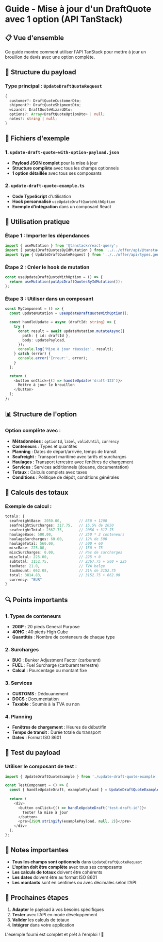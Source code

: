 # Guide - Mise à jour d'un DraftQuote avec 1 option (API TanStack)

## 📋 **Vue d'ensemble**

Ce guide montre comment utiliser l'API TanStack pour mettre à jour un brouillon de devis avec une option complète.

## 🎯 **Structure du payload**

### **Type principal : `UpdateDraftQuoteRequest`**
```typescript
{
  customer?: DraftQuoteCustomerDto;
  shipment?: DraftQuoteShipmentDto;
  wizard?: DraftQuoteWizardDto;
  options?: Array<DraftQuoteOptionDto> | null;
  notes?: string | null;
}
```

## 📁 **Fichiers d'exemple**

### **1. `update-draft-quote-with-option-payload.json`**
- **Payload JSON complet** pour la mise à jour
- **Structure complète** avec tous les champs optionnels
- **1 option détaillée** avec tous ses composants

### **2. `update-draft-quote-example.ts`**
- **Code TypeScript** d'utilisation
- **Hook personnalisé** `useUpdateDraftQuoteWithOption`
- **Exemple d'intégration** dans un composant React

## 🔧 **Utilisation pratique**

### **Étape 1 : Importer les dépendances**
```typescript
import { useMutation } from '@tanstack/react-query';
import { putApiDraftQuotesByIdMutation } from '../../offer/api/@tanstack/react-query.gen';
import type { UpdateDraftQuoteRequest } from '../../offer/api/types.gen';
```

### **Étape 2 : Créer le hook de mutation**
```typescript
const useUpdateDraftQuoteWithOption = () => {
  return useMutation(putApiDraftQuotesByIdMutation());
};
```

### **Étape 3 : Utiliser dans un composant**
```typescript
const MyComponent = () => {
  const updateMutation = useUpdateDraftQuoteWithOption();

  const handleUpdate = async (draftId: string) => {
    try {
      const result = await updateMutation.mutateAsync({
        path: { id: draftId },
        body: updatePayload,
      });
      console.log('Mise à jour réussie:', result);
    } catch (error) {
      console.error('Erreur:', error);
    }
  };

  return (
    <button onClick={() => handleUpdate('draft-123')}>
      Mettre à jour le brouillon
    </button>
  );
};
```

## 📊 **Structure de l'option**

### **Option complète avec :**
- **Métadonnées** : `optionId`, `label`, `validUntil`, `currency`
- **Conteneurs** : Types et quantités
- **Planning** : Dates de départ/arrivée, temps de transit
- **Seafreight** : Transport maritime avec tarifs et surcharges
- **Haulages** : Transport terrestre avec fenêtres de chargement
- **Services** : Services additionnels (douane, documentation)
- **Totaux** : Calculs complets avec taxes
- **Conditions** : Politique de dépôt, conditions générales

## 🧮 **Calculs des totaux**

### **Exemple de calcul :**
```typescript
totals: {
  seafreightBase: 2050.00,        // 850 + 1200
  seafreightSurcharges: 317.75,   // 15.5% de 2050
  seafreightTotal: 2367.75,       // 2050 + 317.75
  haulageBase: 500.00,            // 250 * 2 conteneurs
  haulageSurcharges: 60.00,       // 12% de 500
  haulageTotal: 560.00,           // 500 + 60
  miscBase: 225.00,               // 150 + 75
  miscSurcharges: 0.00,           // Pas de surcharges
  miscTotal: 225.00,              // 225 + 0
  subtotal: 3152.75,              // 2367.75 + 560 + 225
  taxRate: 21.0,                  // TVA belge
  taxAmount: 662.08,              // 21% de 3152.75
  total: 3814.83,                 // 3152.75 + 662.08
  currency: "EUR"
}
```

## 🔍 **Points importants**

### **1. Types de conteneurs**
- **20GP** : 20 pieds General Purpose
- **40HC** : 40 pieds High Cube
- **Quantités** : Nombre de conteneurs de chaque type

### **2. Surcharges**
- **BUC** : Bunker Adjustment Factor (carburant)
- **FUEL** : Fuel Surcharge (carburant terrestre)
- **Calcul** : Pourcentage ou montant fixe

### **3. Services**
- **CUSTOMS** : Dédouanement
- **DOCS** : Documentation
- **Taxable** : Soumis à la TVA ou non

### **4. Planning**
- **Fenêtres de chargement** : Heures de début/fin
- **Temps de transit** : Durée totale du transport
- **Dates** : Format ISO 8601

## 🧪 **Test du payload**

### **Utiliser le composant de test :**
```typescript
import { UpdateDraftQuoteExample } from './update-draft-quote-example';

const TestComponent = () => {
  const { handleUpdateDraft, examplePayload } = UpdateDraftQuoteExample();
  
  return (
    <div>
      <button onClick={() => handleUpdateDraft('test-draft-id')}>
        Tester la mise à jour
      </button>
      <pre>{JSON.stringify(examplePayload, null, 2)}</pre>
    </div>
  );
};
```

## 📝 **Notes importantes**

- **Tous les champs sont optionnels** dans `UpdateDraftQuoteRequest`
- **L'option doit être complète** avec tous ses composants
- **Les calculs de totaux** doivent être cohérents
- **Les dates** doivent être au format ISO 8601
- **Les montants** sont en centimes ou avec décimales selon l'API

## 🚀 **Prochaines étapes**

1. **Adapter** le payload à vos besoins spécifiques
2. **Tester** avec l'API en mode développement
3. **Valider** les calculs de totaux
4. **Intégrer** dans votre application

L'exemple fourni est complet et prêt à l'emploi ! 🎉

